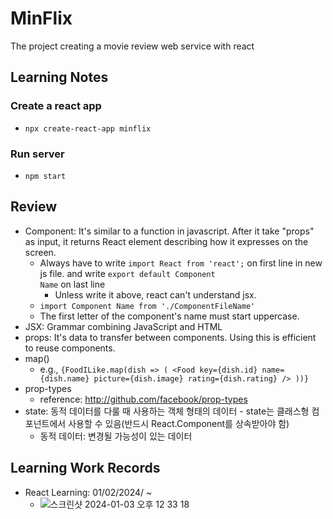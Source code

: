 # MinFlix
The project creating a movie review web service with react

## Learning Notes
### Create a react app
- <code>npx create-react-app minflix</code>
### Run server
- <code>npm start</code>

## Review
- Component: It's similar to a function in javascript. After it take "props" as input, it returns React element describing how it expresses on the screen.
  - Always have to write <code>import React from 'react';</code> on first line in new js file. and write <code>export default Component Name</code> on last line
    - Unless write it above, react can't understand jsx.
  - <code>import Component Name from './ComponentFileName'</code>
  - The first letter of the component's name must start uppercase.
- JSX: Grammar combining JavaScript and HTML
- props: It's data to transfer between components. Using this is efficient to reuse components.
- map()
  - e.g., ```{FoodILike.map(dish => ( <Food key={dish.id} name={dish.name} picture={dish.image} rating={dish.rating} /> ))}```
- prop-types
  - reference: http://github.com/facebook/prop-types
- state: 동적 데이터를 다룰 때 사용하는 객체 형태의 데이터 - state는 클래스형 컴포넌트에서 사용할 수 있음(반드시 React.Component를 상속받아야 함)
  - 동적 데이터: 변경될 가능성이 있는 데이터

## Learning Work Records
- React Learning: 01/02/2024/ ~
  - ![스크린샷 2024-01-03 오후 12 33 18](https://github.com/PSLeon24/MinFlix/assets/59058869/9272f2a5-9b63-4cae-87c9-5cff19e19501)
